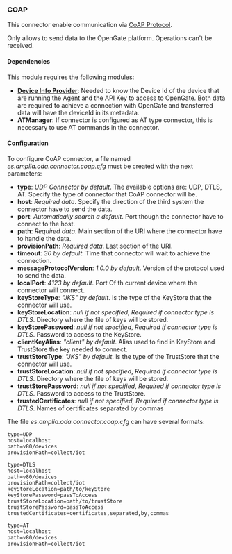 ### COAP

This connector enable communication via [CoAP Protocol](https://github.com/amplia-iiot/oda/tree/master/oda-connectors/coap).

Only allows to send data to the OpenGate platform. Operations can't be received.

#### Dependencies

This module requires the following modules:
* __[Device Info Provider](../datastreams/deviceinfo.md)__: Needed to know the Device Id of the device that are running the Agent and the API Key to access to OpenGate. 
Both data are required to achieve a connection with OpenGate and transferred data will have the deviceId in its metadata.
* __ATManager__: If connector is configured as AT type connector, this is necessary to use AT commands in the connector.

#### Configuration

To configure CoAP connector, a file named _es.amplia.oda.connector.coap.cfg_ must be created with the next parameters:
* __type__: *UDP Connector by default*. The available options are: UDP, DTLS, AT. Specify the type of connector that CoAP connector will be.
* __host__: *Required data*. Specify the direction of the third system the connector have to send the data.
* __port__: *Automatically search a default*. Port though the connector have to connect to the host.
* __path__: *Required data*. Main section of the URI where the connector have to handle the data.
* __provisionPath__: *Required data*. Last section of the URI. 
* __timeout__: *30 by default*. Time that connector will wait to achieve the connection.
* __messageProtocolVersion__: *1.0.0 by default*. Version of the protocol used to send the data.
* __localPort__: *4123 by default*. Port Of th current device where the connector will connect.
* __keyStoreType__: *"JKS" by default*. Is the type of the KeyStore that the connector will use.
* __keyStoreLocation__: *null if not specified*, *Required if connector type is DTLS*. Directory where the file of keys will be stored.
* __keyStorePassword__: *null if not specified*, *Required if connector type is DTLS*. Password to access to the KeyStore.
* __clientKeyAlias__: *"client" by default*. Alias used to find in KeyStore and TrustStore the key needed to connect.
* __trustStoreType__: *"JKS" by default*. Is the type of the TrustStore that the connector will use.
* __trustStoreLocation__: *null if not specified*, *Required if connector type is DTLS*. Directory where the file of keys will be stored.
* __trustStorePassword__: *null if not specified*, *Required if connector type is DTLS*. Password to access to the TrustStore.
* __trustedCertificates__: *null if not specified*, *Required if connector type is DTLS*. Names of certificates separated by commas

The file _es.amplia.oda.connector.coap.cfg_ can have several formats:
```
type=UDP
host=localhost
path=v80/devices
provisionPath=collect/iot
```

```
type=DTLS
host=localhost
path=v80/devices
provisionPath=collect/iot
keyStoreLocation=path/to/keyStore
keyStorePassword=passToAccess
trustStoreLocation=path/to/trustStore
trustStorePassword=passToAccess
trustedCertificates=certificates,separated,by,commas
```

```
type=AT
host=localhost
path=v80/devices
provisionPath=collect/iot
```
